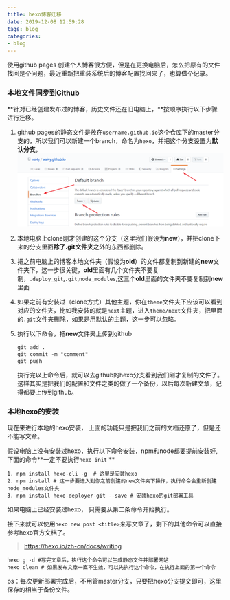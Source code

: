 ```yaml
---
title: hexo博客迁移
date: 2019-12-08 12:59:28
tags: blog
categories:
- blog
---
```


使用github pages 创建个人博客很方便，但是在更换电脑后，怎么把原有的文件找回是个问题，最近重新把重装系统后的博客配置找回来了，也算做个记录。

### 本地文件同步到Github

**针对已经创建发布过的博客，历史文件还在旧电脑上，**按顺序执行以下步骤进行迁移。

<!--more-->

1. github pages的静态文件是放在`username.github.io`这个仓库下的master分支的，所以我们可以新建一个branch，命名为`hexo`，并把这个分支设置为**默认分支**，![hexo](hexo博客迁移/hexo_migration.png)

2. 本地电脑上clone刚才创建的这个分支（这里我们假设为**new**），并把clone下来的分支里面**除了.git文件夹**之外的东西都删除。

3. 把之前电脑上的博客本地文件夹（假设为**old**）的文件都复制到新建的**new**文件夹下，这一步很关键，**old**里面有几个文件夹不要复制，`.deploy_git`,`.git`,`node_modules`,这三个**old**里面的文件夹不要复制到**new**里面

4. 如果之前有安装过（clone方式）其他主题，你在`theme`文件夹下应该可以看到对应的文件夹，比如我安装的就是`next`主题，进入`theme/next`文件夹，把里面的`.git`文件夹删除，如果是用默认的主题，这一步可以忽略。

5. 执行以下命令，把**new**文件夹上传到github

   ```git
   git add .
   git commit -m "comment"
   git push
   ```

   执行完以上命令后，就可以去github的hexo分支看到我们刚才复制的文件了。这样其实是把我们的配置和文件之类的做了一个备份，以后每次新建文章，记得都要上传到github。

### 本地hexo的安装

现在来进行本地的hexo安装， 上面的功能只是把我们之前的文档还原了，但是还不能写文章。

假设电脑上没有安装过hexo，执行以下命令安装，npm和node都要提前安装好, 下面的命令**一定不要执行`hexo init` **

```shell
1. npm install hexo-cli -g  # 这里是安装hexo
2. npm install # 这一步要进入到你之前创建的new文件夹下操作，执行命令会重新创建node_modules文件夹
3. npm install hexo-deployer-git --save # 安装hexo的git部署工具
```

如果电脑上已经安装过hexo， 只需要从第二条命令开始执行。

接下来就可以使用`hexo new post <title>`来写文章了，剩下的其他命令可以直接参考hexo官方文档了。

>  https://hexo.io/zh-cn/docs/writing 

```shell
hexo g -d #写完文章后，执行这个命令可以生成静态文件并部署网站
hexo clean # 如果发布文章一直不生效，可以先执行这个命令，在执行上面的第一个命令
```

ps：每次更新部署完成后，不用管master分支，只要把hexo分支提交即可，这里保存的相当于备份文件。